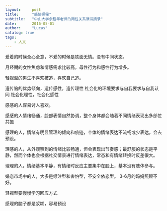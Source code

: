 ```yaml
---
layout:     post
title:      "感情探秘"
subtitle:   "中山大学余程华老师的两性关系演讲摘录"
date:       2016-05-01
author:     "Lucas"
catalog: true
tags:
    - 人文
---
```


爱着的时候全心全意，不爱的时候是铁面无情。没有中间状态。

月经期的女性焦虑和情感需求比较高，母性行为和感性行为增多。

轻视型的男生不喜欢被追，喜欢自己追。

遗传脑的优势倾向，遗传感性，遗传理性
社会化的环境要求与自我要求与自我认同 社会化理性，社会化感性

感感的人容易讨人喜欢。

感感的人情绪畅通，脸部表情自然协调，整个身体都会随着不同情绪表现出多部位共振

感理的人，情绪有明显管理的倾向和痕迹，个体的情绪表达不流畅或少表达。会去预设。

理感的人，从外观察到的情绪比较畅通，但会表现出节奏感；最舒服的状态是平静，然而个体也会根据社交情景进行情绪表达，常态和有情绪转换时反差很大。

理理的人，情绪基本平静，有情绪时反应主要集中在脸上，基本没有肢体参与。

婚恋市场中的人，大多是倾注型和害怕型，不安全依恋型。
3-6月的妈妈照顾不好。

轻视型要慢慢学习回应方式

感理的脑子都是浆糊，容易预设
